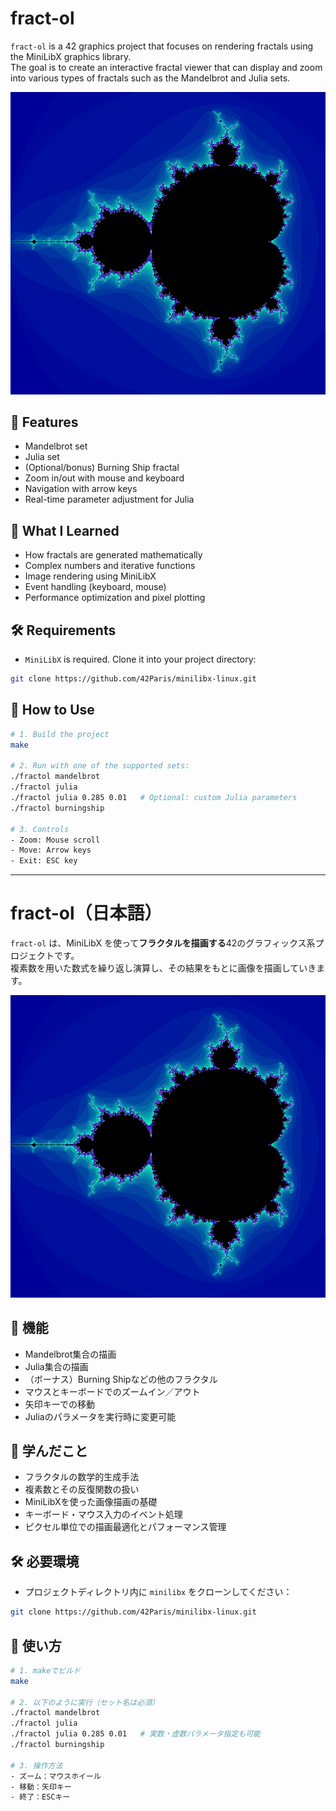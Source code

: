 # fract-ol  

`fract-ol` is a 42 graphics project that focuses on rendering fractals using the MiniLibX graphics library.  
The goal is to create an interactive fractal viewer that can display and zoom into various types of fractals such as the Mandelbrot and Julia sets.

![Demo Screenshot](./assets/fractol.png)

## 🎯 Features

- Mandelbrot set
- Julia set
- (Optional/bonus) Burning Ship fractal
- Zoom in/out with mouse and keyboard
- Navigation with arrow keys
- Real-time parameter adjustment for Julia

## 🧠 What I Learned

- How fractals are generated mathematically
- Complex numbers and iterative functions
- Image rendering using MiniLibX
- Event handling (keyboard, mouse)
- Performance optimization and pixel plotting

## 🛠 Requirements

- `MiniLibX` is required. Clone it into your project directory:
```bash
git clone https://github.com/42Paris/minilibx-linux.git
```

## 🧪 How to Use

```bash
# 1. Build the project
make

# 2. Run with one of the supported sets:
./fractol mandelbrot
./fractol julia
./fractol julia 0.285 0.01   # Optional: custom Julia parameters
./fractol burningship

# 3. Controls
- Zoom: Mouse scroll
- Move: Arrow keys
- Exit: ESC key
```

---

# fract-ol（日本語）

`fract-ol` は、MiniLibX を使って**フラクタルを描画する**42のグラフィックス系プロジェクトです。  
複素数を用いた数式を繰り返し演算し、その結果をもとに画像を描画していきます。

![Demo Screenshot](./assets/fractol.png)

## 🎯 機能

- Mandelbrot集合の描画
- Julia集合の描画
- （ボーナス）Burning Shipなどの他のフラクタル
- マウスとキーボードでのズームイン／アウト
- 矢印キーでの移動
- Juliaのパラメータを実行時に変更可能

## 🧠 学んだこと

- フラクタルの数学的生成手法  
- 複素数とその反復関数の扱い  
- MiniLibXを使った画像描画の基礎  
- キーボード・マウス入力のイベント処理  
- ピクセル単位での描画最適化とパフォーマンス管理

## 🛠 必要環境

- プロジェクトディレクトリ内に `minilibx` をクローンしてください：
```bash
git clone https://github.com/42Paris/minilibx-linux.git
```

## 🧪 使い方

```bash
# 1. makeでビルド
make

# 2. 以下のように実行（セット名は必須）
./fractol mandelbrot
./fractol julia
./fractol julia 0.285 0.01   # 実数・虚数パラメータ指定も可能
./fractol burningship

# 3. 操作方法
- ズーム：マウスホイール
- 移動：矢印キー
- 終了：ESCキー
```
